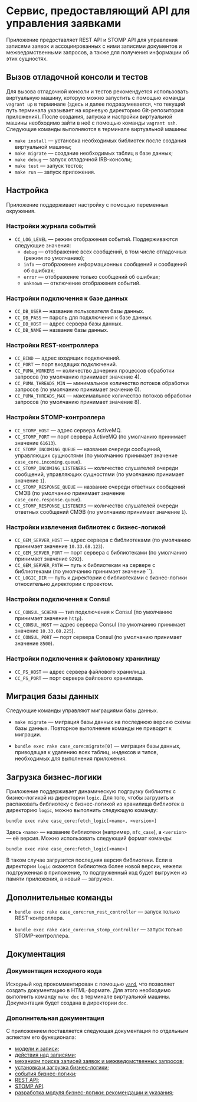 # Сервис, предоставляющий API для управления заявками

Приложение предоставляет REST API и STOMP API для управления записями заявок и
ассоциированных с ними записями документов и межведомственными запросов, а
также для получения информации об этих сущностях.

## Вызов отладочной консоли и тестов

Для вызова отладочной консоли и тестов рекомендуется использовать виртуальную
машину, которую можно запустить с помощью команды `vagrant up` в терминале
(здесь и далее подразумевается, что текущий путь терминала указывает на
корневую директорию Git-репозитория приложения). После создания, запуска и
настройки виртуальной машины необходимо зайти в неё с помощью команды
`vagrant ssh`. Следующие команды выполняются в терминале виртуальной машины:

*   `make install` — установка необходимых библиотек после создания виртуальной
    машины;
*   `make migrate` — создание необходимых таблиц в базе данных;
*   `make debug` — запуск отладочной IRB-консоли;
*   `make test` — запуск тестов;
*   `make run` — запуск приложения.

## Настройка

Приложение поддерживает настройку с помощью переменных окружения.

### Настройки журнала событий

*   `CC_LOG_LEVEL` — режим отображения событий. Поддерживаются следующие
    значения:
    -   `debug` — отображение всех сообщений, в том числе отладочных (режим по
        умолчанию);
    -   `info` — отображение информационных сообщений и сообщений об ошибках;
    -   `error` — отображение только сообщений об ошибках;
    -   `unknown` — отключение отображения событий.

### Настройки подключения к базе данных

*   `CC_DB_USER` — название пользователя базы данных.
*   `CC_DB_PASS` — пароль для подключения к базе данных.
*   `CC_DB_HOST` — адрес сервера базы данных.
*   `CC_DB_NAME` — название базы данных.

### Настройки REST-контроллера

*   `CC_BIND` — адрес входящих подключений.
*   `CC_PORT` — порт входящих подключений.
*   `CC_PUMA_WORKERS` — количество дочерних процессов обработки запросов (по
    умолчанию принимает значение 4).
*   `CC_PUMA_THREADS_MIN` — минимальное количество потоков обработки запросов
    (по умолчанию принимает значение 0).
*   `CC_PUMA_THREADS_MAX` — максимальное количество потоков обработки запросов
    (по умолчанию принимает значение 8).

### Настройки STOMP-контроллера

*   `CC_STOMP_HOST` — адрес сервера ActiveMQ.
*   `CC_STOMP_PORT` — порт сервера ActiveMQ (по умолчанию принимает значение
    `61613`).
*   `CC_STOMP_INCOMING_QUEUE` — название очереди сообщений, управляющих
    сущностями (по умолчанию принимает значение `case_core.incoming.queue`).
*   `CC_STOMP_INCOMING_LISTENERS` — количество слушателей очереди сообщений,
    управляющих сущностями (по умолчанию принимает значение `1`).
*   `CC_STOMP_RESPONSE_QUEUE` — название очереди ответных сообщений СМЭВ (по
    умолчанию принимает значение `case_core.response.queue`).
*   `CC_STOMP_RESPONSE_LISTENERS` — количество слушателей очереди ответных
    сообщений СМЭВ (по умолчанию принимает значение `1`).

### Настройки извлечения библиотек с бизнес-логикой

*   `CC_GEM_SERVER_HOST` — адрес сервера с библиотеками (по умолчанию принимает
    значение `10.33.68.123`).
*   `CC_GEM_SERVER_PORT` — порт сервера с библиотеками (по умолчанию принимает
    значение `9292`).
*   `CC_GEM_SERVER_PATH` — путь к библиотекам на сервере с библиотеками (по
    умолчанию принимает значение ``).
*   `CC_LOGIC_DIR` — путь к директории с библиотеками с бизнес-логики
    относительно директории с проектом.

### Настройки подключения к Consul

*   `CC_CONSUL_SCHEMA` — тип подключения к Consul (по умолчанию принимает
    значение `http`).
*   `CC_CONSUL_HOST` — адрес сервера Consul (по умолчанию принимает значение
    `10.33.68.225`).
*   `CC_CONSUL_PORT` — порт сервера Consul (по умолчанию принимает значение
    `8500`).

### Настройки подключения к файловому хранилищу

*   `CC_FS_HOST` — адрес сервера файлового хранилища.
*   `CC_FS_PORT` — порт сервера файлового хранилища.

## Миграция базы данных

Следующие команды управляют миграциями базы данных.

*   `make migrate` — миграция базы данных на последнюю версию схемы базы
    данных. Повторное выполнение команды не приводит к миграции.

*   `bundle exec rake case_core:migrate[0]` — миграция базы данных, приводящая
    к удалению всех таблиц, индексов и типов, необходимых для выполнения
    приложения.

## Загрузка бизнес-логики

Приложение поддерживает динамическую подгрузку библиотек с бизнес-логикой из
директории `logic`. Для того, чтобы загрузить и распаковать библиотеку с
бизнес-логикой из хранилища библиотек в директорию `logic`, можно выполнить
следующую команду:

```
bundle exec rake case_core:fetch_logic[<name>, <version>]
```

Здесь `<name>` — название библиотеки (например, `mfc_case`), а `<version>` — её
версия. Можно использовать следующий формат команды:

```
bundle exec rake case_core:fetch_logic[<name>]
```

В таком случае загрузится последняя версия библиотеки. Если в директории
`logic` окажется библиотека более новой версии, нежели подгруженная в
приложение, то подгруженный код будет выгружен из памяти приложения, а новый —
загружен.

## Дополнительные команды

*   `bundle exec rake case_core:run_rest_controller` — запуск только
    REST-контроллера.

*   `bundle exec rake case_core:run_stomp_controller` — запуск только
    STOMP-контроллера.

## Документация

### Документация исходного кода

Исходный код прокомментирован с помощью [`yard`](https://yardoc.org), что
позволяет создать документацию в HTML-формате. Для этого необходимо выполнить
команду `make doc` в терминале виртуальной машины. Документация будет создана в
директории `doc`.

### Дополнительная документация

С приложением поставляется следующая документация по отдельным аспектам его
функционала:

*   [модели и записи](./docs/MODELS.md);
*   [действия над записями](./docs/ACTIONS.md);
*   [механизм поиска записей заявок и межведомственных
    запросов](./docs/SEARCH.md);
*   [установка и загрузка бизнес-логики](./docs/LOGIC_LOAD.md);
*   [события бизнес-логики](./docs/LOGIC_EVENT.md);
*   [REST API](./docs/RESTAPI.md);
*   [STOMP API](./docs/STOMPAPI.md).
*   [разработка модуля бизнес-логики: рекомендации и
    указания](./docs/LOGIC_DEVELOPMENT.md);
